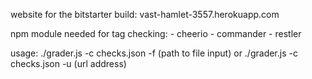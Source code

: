 website for the bitstarter build:
     vast-hamlet-3557.herokuapp.com


npm module needed for tag checking:
    - cheerio
    - commander
    - restler

usage: 
  ./grader.js -c checks.json -f (path to file input) or ./grader.js -c checks.json -u (url address)